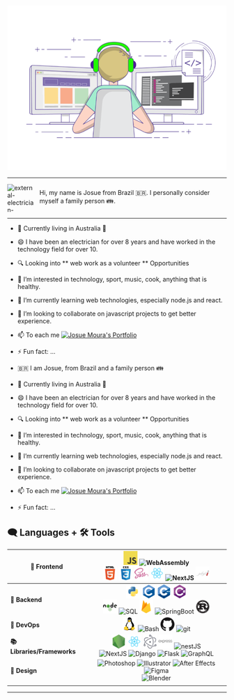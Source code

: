 ![banner](img/35.gif)

---
<div style="display: flex; align-items: center;">
  <img width="64" height="64" src="https://img.icons8.com/external-flaticons-lineal-color-flat-icons/64/external-electrician-professions-men-diversity-flaticons-lineal-color-flat-icons.png" alt="external-electrician-professions-men-diversity-flaticons-lineal-color-flat-icons"/>
  <div style="margin-left: 10px;">Hi, my name is Josue from Brazil 🇧🇷. I personally consider myself a family person 👪.</div>
</div>

---
- 📌 Currently living in Australia 🐧
- 😄  I have been an electrician for over 8 years and have worked in the technology field for over 10. 
- 🔍 Looking into ** web work as a volunteer ** Opportunities
- 👀 I’m interested in technology, sport, music, cook, anything that is healthy.
- 🌱 I’m currently learning web technologies, especially node.js and react.
- 💞️ I’m looking to collaborate on javascript projects to get better experience.
- 📫 To each me <a href="https://josuemour4.github.io" target='_blank' rel="noreferrer"> <img alt="Josue Moura's Portfolio" src="https://img.shields.io/badge/Portfolio-08203A?style=for-the-badge&logo=About.me&logoColor=white" /> </a>
- ⚡ Fun fact: ...



- 🇧🇷 I am Josue, from Brazil and a family person 👪
- 📌 Currently living in Australia 🐧
- 😄  I have been an electrician for over 8 years and have worked in the technology field for over 10. 
- 🔍 Looking into ** web work as a volunteer ** Opportunities
- 👀 I’m interested in technology, sport, music, cook, anything that is healthy.
- 🌱 I’m currently learning web technologies, especially node.js and react.
- 💞️ I’m looking to collaborate on javascript projects to get better experience.
- 📫 To each me <a href="https://josuemour4.github.io" target='_blank' rel="noreferrer"> <img alt="Josue Moura's Portfolio" src="https://img.shields.io/badge/Portfolio-08203A?style=for-the-badge&logo=About.me&logoColor=white" /> </a>
- ⚡ Fun fact: ...


## 🗨 Languages + 🛠 Tools

<!-- img/icons from devicon.dev, icons8.com, or vectorlogo.zone -->

| **:hibiscus: Frontend**          | <img alt="JavaScript" title="JavaScript" width="32px" src="https://raw.githubusercontent.com/github/explore/80688e429a7d4ef2fca1e82350fe8e3517d3494d/topics/javascript/javascript.png" /> <img src="https://www.vectorlogo.zone/logos/webassembly/webassembly-icon.svg" alt="WebAssembly" title="WebAssembly" width="32"/> <br /> <img alt="HTML5" title="HTML5"  width="32px" src="https://raw.githubusercontent.com/github/explore/80688e429a7d4ef2fca1e82350fe8e3517d3494d/topics/html/html.png"/> <img alt="CSS3" title="CSS3" width="32px" src="https://raw.githubusercontent.com/github/explore/80688e429a7d4ef2fca1e82350fe8e3517d3494d/topics/css/css.png" /> <img alt="SCSS" title="SCSS" width="32px" src="https://raw.githubusercontent.com/github/explore/80688e429a7d4ef2fca1e82350fe8e3517d3494d/topics/sass/sass.png" />  <img alt="React/React Native" title="React/React Native" width="32px" src="https://raw.githubusercontent.com/github/explore/80688e429a7d4ef2fca1e82350fe8e3517d3494d/topics/react/react.png" /> <img alt="NextJS" title="NextJS" width="32px" src="https://cdn.jsdelivr.net/gh/devicons/devicon/icons/nextjs/nextjs-original-wordmark.svg" /> <img alt="Jekyll" title="Jekyll" width="32px" src="https://raw.githubusercontent.com/github/explore/80688e429a7d4ef2fca1e82350fe8e3517d3494d/topics/jekyll/jekyll.png" /> |
|----------------------------------|:----------------------------------------------------------------------------------------------------------------------------------------------------------------------------------------------------------------------------------------------------------------------------------------------------------------------------------------------------------------------------------------------------------------------------------------------------------------------------------------------------------------------------------------------------------------------------------------------------------------------------------------------------------------------------------------------------------------------------------------------------------------------------------------------------------------------------------------------------------------------------------------------------------------------------------------------------------------------------------------------------------------------------------------------------------------------------------------------------------------------------------------------------------------------------------------------------------------------------------------------------------------------------------------------------------------------------------------------------------------------------------------------------------------------------------------------------------------------------------------------------------------------------------------------------------:|
| **:briefcase: Backend**          | <img alt="Python" title="Python" width="32px" src="https://raw.githubusercontent.com/github/explore/80688e429a7d4ef2fca1e82350fe8e3517d3494d/topics/python/python.png" /> <img src="https://raw.githubusercontent.com/devicons/devicon/master/icons/c/c-original.svg" alt="c" title="c" width="32" height="32"/> <img src="https://raw.githubusercontent.com/devicons/devicon/master/icons/cplusplus/cplusplus-original.svg" alt="c++" title="c++" width="32" height="32"/> <img src="https://raw.githubusercontent.com/devicons/devicon/master/icons/csharp/csharp-original.svg" alt="c#" title="c#" width="32" height="32"/> <br />  <img src="https://raw.githubusercontent.com/devicons/devicon/master/icons/nodejs/nodejs-original-wordmark.svg" alt="nodejs" title="nodejs" width="32" height="32"/> <img alt="SQL" title="SQL" width="32px" src="https://img.icons8.com/metro/32/4a90e2/database.png" /> <img alt="Firebase" title="Firebase" width="32px" src="https://raw.githubusercontent.com/github/explore/80688e429a7d4ef2fca1e82350fe8e3517d3494d/topics/firebase/firebase.png" /> <img alt="SpringBoot" title="SpringBoot" width="32px" src="https://cdn.jsdelivr.net/gh/devicons/devicon/icons/spring/spring-original.svg" /> <img alt="Rust" title="Rust" width="32px" src="https://raw.githubusercontent.com/github/explore/80688e429a7d4ef2fca1e82350fe8e3517d3494d/topics/rust/rust.png" />                                                                                                                                |
| **:robot: DevOps**          | <img src="https://raw.githubusercontent.com/devicons/devicon/master/icons/linux/linux-original.svg" alt="linux" title="linux" width="32" height="32"/> <img alt="Bash" title="Bash" width="32px" src="https://cdn.jsdelivr.net/gh/devicons/devicon/icons/bash/bash-plain.svg" /> <img alt="GitHub" title="GitHub" width="32px" src="https://raw.githubusercontent.com/github/explore/78df643247d429f6cc873026c0622819ad797942/topics/github/github.png" /> <img src="https://www.vectorlogo.zone/logos/git-scm/git-scm-icon.svg" alt="git" title="git" width="32" height="32"/> <br />                                                                                                                                 |
| **:books: Libraries/Frameworks** | <img alt="Node.js" title="Node.js" width="32px" src="https://raw.githubusercontent.com/github/explore/80688e429a7d4ef2fca1e82350fe8e3517d3494d/topics/nodejs/nodejs.png" /> <img alt="React/React Native" title="React/React Native" width="32px" src="https://raw.githubusercontent.com/github/explore/80688e429a7d4ef2fca1e82350fe8e3517d3494d/topics/react/react.png" /> <img alt="electron" title="electron" width="32px" src="https://raw.githubusercontent.com/github/explore/80688e429a7d4ef2fca1e82350fe8e3517d3494d/topics/electron/electron.png" /> <img src="https://raw.githubusercontent.com/devicons/devicon/master/icons/express/express-original-wordmark.svg" alt="express" title="express" width="32" height="32"/> <img src="https://www.vectorlogo.zone/logos/nestjs/nestjs-icon.svg" alt="nestJS" title="nestJS" width="32" height="32"/> <br /> <img alt="NextJS" title="NextJS" width="32px" src="https://cdn.jsdelivr.net/gh/devicons/devicon/icons/nextjs/nextjs-original-wordmark.svg" /> <img src="https://www.vectorlogo.zone/logos/djangoproject/djangoproject-icon.svg" alt="Django" title="Django" width="32" height="32"/> <img src="https://img.icons8.com/ios/32/000000/flask.png" alt="Flask" title="Flask" width="32" height="32"/> <img alt="GraphQL" title="GraphQL" width="32px" src="https://cdn.jsdelivr.net/gh/devicons/devicon/icons/graphql/graphql-plain.svg" />                                                                                                                          |
| **:art: Design**                 | <img alt="Photoshop" title="Photoshop" src="https://img.icons8.com/fluent/32/000000/adobe-photoshop.png"/> <img alt="Illustrator" title="Illustrator" src="https://img.icons8.com/color/32/000000/adobe-illustrator.png"/> <img alt="After Effects" title="After Effects" src="https://img.icons8.com/color/32/000000/adobe-after-effects.png"/> <img alt="Figma" title="Figma" src="https://img.icons8.com/color/32/000000/figma.png"/> <br /> <img alt="Blender" title="Blender" src="https://img.icons8.com/color/32/000000/blender-3d.png"/>                                                                                                                                                            |
                                                                                                                                                                                                                |


---
<!---
josuemour4/josuemour4 is a ✨ special ✨ repository because its `README.md` (this file) appears on your GitHub profile.
You can click the Preview link to take a look at your changes.
--->
